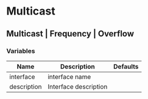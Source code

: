 # Multicast


## Multicast | Frequency | Overflow




### Variables
| Name | Description | Defaults |
| --- | --- | --- |
| interface | interface name |  |
| description | Interface description |  |


